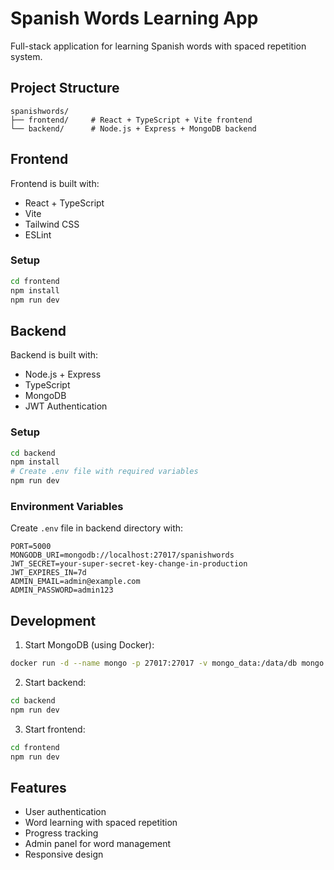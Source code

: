 # Spanish Words Learning App

Full-stack application for learning Spanish words with spaced repetition system.

## Project Structure

```
spanishwords/
├── frontend/     # React + TypeScript + Vite frontend
└── backend/      # Node.js + Express + MongoDB backend
```

## Frontend

Frontend is built with:
- React + TypeScript
- Vite
- Tailwind CSS
- ESLint

### Setup
```bash
cd frontend
npm install
npm run dev
```

## Backend

Backend is built with:
- Node.js + Express
- TypeScript
- MongoDB
- JWT Authentication

### Setup
```bash
cd backend
npm install
# Create .env file with required variables
npm run dev
```

### Environment Variables
Create `.env` file in backend directory with:
```
PORT=5000
MONGODB_URI=mongodb://localhost:27017/spanishwords
JWT_SECRET=your-super-secret-key-change-in-production
JWT_EXPIRES_IN=7d
ADMIN_EMAIL=admin@example.com
ADMIN_PASSWORD=admin123
```

## Development

1. Start MongoDB (using Docker):
```bash
docker run -d --name mongo -p 27017:27017 -v mongo_data:/data/db mongo
```

2. Start backend:
```bash
cd backend
npm run dev
```

3. Start frontend:
```bash
cd frontend
npm run dev
```

## Features

- User authentication
- Word learning with spaced repetition
- Progress tracking
- Admin panel for word management
- Responsive design
